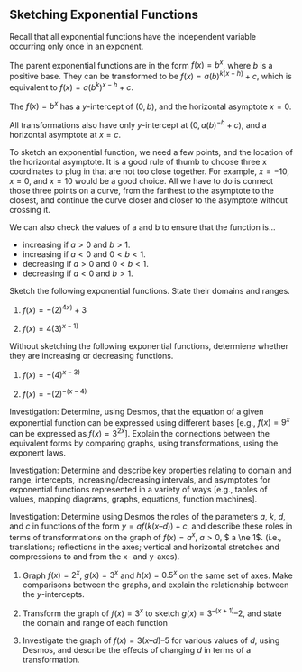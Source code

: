 Sketching Exponential Functions
-------

Recall that all exponential functions have the independent variable occurring only once in an exponent. 

The parent exponential functions are in the form $f(x) = b^x$, where $b$ is a positive base. They can be transformed to be $f(x) = a(b)^{k(x - h)} + c$, which is equivalent to $f(x) = a(b^k)^{x - h} + c$.

The $f(x) = b^x$ has a $y$-intercept of $(0, b)$, and the horizontal asymptote $x = 0$.

All transformations also have only $y$-intercept at $(0, a(b)^{-h} + c)$, and a horizontal asymptote at $x = c$.

To sketch an exponential function, we need a few points, and the location of the horizontal asymptote. It is a good rule of thumb to choose three x coordinates to plug in that are not too close together. For example, $x = -10$, $x = 0$, and $x = 10$ would be a good choice. All we have to do is connect those three points on a curve, from the farthest to the asymptote to the closest, and continue the curve closer and closer to the asymptote without crossing it.

We can also check the values of a and b to ensure that the function is...
* increasing if $a > 0$ and $b > 1$.
* increasing if $a < 0$ and $0 < b < 1$.
* decreasing if $a > 0$ and $0 < b < 1$.
* decreasing if $a < 0$ and $b > 1$.


Sketch the following exponential functions. State their domains and ranges.

1. $f(x) = -(2)^{4x)} + 3$

2. $f(x) = 4(3)^{x - 1)}$


Without sketching the following exponential functions, determiene whether they are increasing or decreasing functions.

1. $f(x) = -(4)^{x - 3)}$

2. $f(x) = -(2)^{-(x - 4)}$


Investigation: Determine, using Desmos, that the equation of a given exponential function can be expressed using different bases [e.g., $f(x) = 9^x$ can be expressed as $f(x) = 3^{2x}$]. Explain the connections between the equivalent forms by comparing graphs, using transformations, using the exponent laws.

Investigation: Determine and describe key properties relating to domain and range, intercepts, increasing/decreasing intervals, and asymptotes for exponential functions represented in a variety of ways [e.g., tables of values, mapping diagrams, graphs, equations, function machines].

Investigation:  Determine using Desmos the roles of the parameters $a$, $k$, $d$, and $c$ in functions of the form $y = af (k(x – d)) + c$, and describe these roles in terms of transformations on the graph of $f(x) = a^x$, $a > 0$, $ a \ne 1$. (i.e., translations; reflections in the axes; vertical and horizontal stretches and compressions to and from the x- and y-axes).


1. Graph $f(x) = 2^x$, $g(x) = 3^x$ and $h(x) = 0.5^x$ on the same set of axes. Make comparisons between the graphs, and explain the relationship between the $y$-intercepts. 

2. Transform the graph of $f(x) = 3^x$ to sketch $g(x) = 3^{–(x + 1)} – 2$, and state the domain and range of each function

3. Investigate the graph of $f(x) = 3(x – d) – 5$ for various values of $d$, using Desmos, and describe the effects of changing $d$ in terms of a transformation.